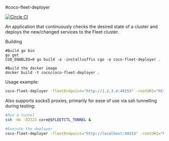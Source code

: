 #coco-fleet-deployer

[![Circle CI](https://circleci.com/gh/Financial-Times/coco-fleet-deployer/tree/master.png?style=shield)](https://circleci.com/gh/Financial-Times/coco-fleet-deployer/tree/master)

An application that continuously checks the desired state of a cluster and deploys the new/changed services to the Fleet cluster.

Building
```
#Build go bin
go get
CGO_ENABLED=0 go build -a -installsuffix cgo -o coco-fleet-deployer .

#Build the docker image
docker build -t coco/coco-fleet-deployer .
```

Usage example:

```bash
coco-fleet-deployer -fleetEndpoint="http://1.2.3.4:49153" -rootURI="https://raw.githubusercontent.com/Financial-Times/fleet/master/service-files -destroy=true"
```

Also supports socks5 proxies, primarily for ease of use via ssh tunnelling during testing:

```bash
#Run a tunnel
ssh -Nn -D2323 core@$FLEETCTL_TUNNEL &

#Execute the deployer 
coco-fleet-deployer -fleetEndpoint="http://localhost:49153" -rootURI="https://raw.githubusercontent.com/Financial-Times/fleet/master/service-files/" -destroy=true -socksProxy="127.0.0.1:2323"
```
